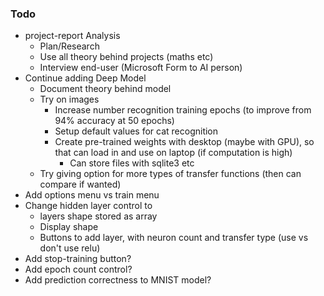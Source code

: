 ### Todo

- project-report Analysis
  - Plan/Research
  - Use all theory behind projects (maths etc)
  - Interview end-user (Microsoft Form to AI person)
- Continue adding Deep Model
  - Document theory behind model
  - Try on images
    - Increase number recognition training epochs (to improve from 94% accuracy at 50 epochs)
    - Setup default values for cat recognition
    - Create pre-trained weights with desktop (maybe with GPU), so that can load in and use on laptop (if computation is high)
      - Can store files with sqlite3 etc
  - Try giving option for more types of transfer functions (then can compare if wanted)
- Add options menu vs train menu
- Change hidden layer control to
  - layers shape stored as array
  - Display shape
  - Buttons to add layer, with neuron count and transfer type (use vs don't use relu)
- Add stop-training button?
- Add epoch count control?
- Add prediction correctness to MNIST model?